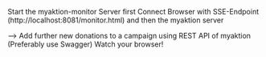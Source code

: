 Start the myaktion-monitor Server first
Connect Browser with SSE-Endpoint (http://localhost:8081/monitor.html)
and then the myaktion server

--> Add further new donations to a campaign using REST API of myaktion (Preferably use Swagger)
Watch your browser! 
